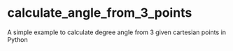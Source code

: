 # calculate_angle_from_3_points
A simple example to calculate degree angle from 3 given cartesian points in Python
